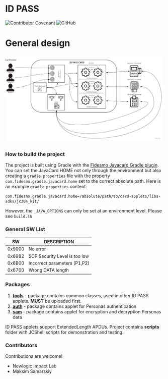 # ID PASS

[![Contributor Covenant](https://img.shields.io/badge/Contributor%20Covenant-v1.4%20adopted-ff69b4.svg)](code-of-conduct.md)
![GitHub](https://img.shields.io/github/license/idpass/card-applets)

# General design
![ID PASS applets](https://github.com/idpass/card-applets/blob/master/idpass-diagram.jpg)

### How to build the project

The project is built using Gradle with the [Fidesmo Javacard Gradle plugin](https://github.com/fidesmo/gradle-javacard).
You can set the JavaCard HOME not only through the environment but also creating a `gradle.properties` file with the
property `com.fidesmo.gradle.javacard.home` set to the correct absolute path. Here is an example `gradle.properties` content:

```
com.fidesmo.gradle.javacard.home=/absolute/path/to/card-applets/libs-sdks/jc304_kit/
```

However, the `_JAVA_OPTIONS` can only be set at an environment level. Please see `build.sh`

### General SW List

SW | DESCRIPTION
-- | -- 
0x9000 | No error
0x6982 | SCP Security Level is too low
0x6B00 | Incorrect parameters (P1,P2)
0x6700 | Wrong DATA length

### Packages
1. **[tools](https://github.com/idpass/card-tools-applet)** - package contains common classes, used in other ID PASS applets. **MUST** be uploaded first.
2. **[auth](https://github.com/idpass/card-auth-applet)** - package contains applet for Personas authentication
3. **[sam](https://github.com/idpass/card-sam-applet)** - package contains applet for encryption and decryption Personas data

ID PASS applets support ExtendedLength APDUs.
Project contains **scripts** folder with JCShell scripts for demonstration and testing.

### Contributors

Contributions are welcome!

- Newlogic Impact Lab
- Maksim Samarskiy
